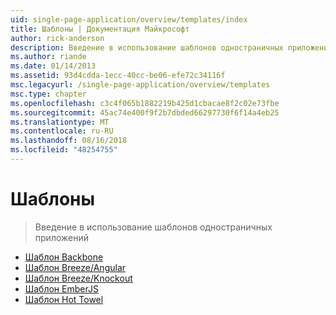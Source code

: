 ```yaml
---
uid: single-page-application/overview/templates/index
title: Шаблоны | Документация Майкрософт
author: rick-anderson
description: Введение в использование шаблонов одностраничных приложений
ms.author: riande
ms.date: 01/14/2013
ms.assetid: 93d4cdda-1ecc-40cc-be06-efe72c34116f
msc.legacyurl: /single-page-application/overview/templates
msc.type: chapter
ms.openlocfilehash: c3c4f065b1882219b425d1cbacae8f2c02e73fbe
ms.sourcegitcommit: 45ac74e400f9f2b7dbded66297730f6f14a4eb25
ms.translationtype: MT
ms.contentlocale: ru-RU
ms.lasthandoff: 08/16/2018
ms.locfileid: "48254755"
---
```

<a name="templates"></a>Шаблоны
====================
> Введение в использование шаблонов одностраничных приложений


- [Шаблон Backbone](backbonejs-template.md)
- [Шаблон Breeze/Angular](breezeangular-template.md)
- [Шаблон Breeze/Knockout](breezeknockout-template.md)
- [Шаблон EmberJS](emberjs-template.md)
- [Шаблон Hot Towel](hottowel-template.md)
